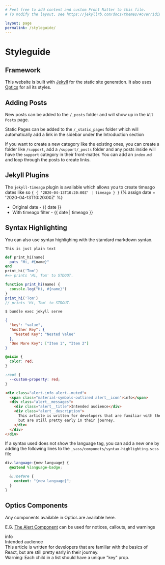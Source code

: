 ```yaml
---
# Feel free to add content and custom Front Matter to this file.
# To modify the layout, see https://jekyllrb.com/docs/themes/#overriding-theme-defaults

layout: page
permalink: /styleguide/
---
```


# Styleguide

## Framework

This website is built with [Jekyll](https://jekyllrb.com/docs/) for the static site generation.
It also uses [Optics](https://docs.optics.rolemodel.design/) for all its styles.

## Adding Posts

New posts can be added to the `/_posts` folder and will show up in the `All Posts` page.

Static Pages can be added to the `/_static_pages` folder which will automatically add a link in the sidebar under the Introduction section

If you want to create a new category like the existing ones, you can create a folder like `/support`, add a `/support/_posts` folder and any posts inside will have the `support` category in their front-matter. You can add an `index.md` and loop through the posts to create links.

## Jekyll Plugins

The `jekyll-timeago` plugin is available which allows you to create timeago dates like so `{ { '2020-04-13T10:20:00Z' | timeago } }`
{% assign date = '2020-04-13T10:20:00Z' %}
- Original date - {{ date }}
- With timeago filter - {{ date | timeago }}

## Syntax Highlighting

You can also use syntax highlighing with the standard markdown syntax.

```
This is just plain text
```

```ruby
def print_hi(name)
  puts "Hi, #{name}"
end
print_hi('Tom')
#=> prints 'Hi, Tom' to STDOUT.
```

```js
function print_hi(name) {
  console.log("Hi, #{name}")
}
print_hi('Tom')
// prints 'Hi, Tom' to STDOUT.
```

```bash
$ bundle exec jekyll serve
```

```json
{
  "key": "value",
  "Another Key": {
    "Nested Key": "Nested Value"
  },
  "One More Key": ["Item 1", "Item 2"]
}
```

```scss
@mixin {
  color: red;
}
```

```css
:root {
  --custom-property: red;
}
```

```html
<div class="alert-info alert--muted">
  <span class="material-symbols-outlined alert__icon">info</span>
  <div class="alert__messages">
    <div class="alert__title">Intended audience</div>
    <div class="alert__description">
      This article is written for developers that are familiar with the basics of React,
      but are still pretty early in their journey.
    </div>
  </div>
</div>
```

If a syntax used does not show the language tag, you can add a new one by adding the following lines to the `_sass/componets/syntax-highlighting.scss` file

```scss
div.language-{new language} {
  @extend %language-badge;

  &::before {
    content: "{new language}";
  }
}
```

## Optics Components

Any components available in Optics are available here.

E.G. [The Alert Component](https://docs.optics.rolemodel.design/?path=/docs/components-alert--info) can be used for notices, callouts, and warnings

<div class="alert-info alert--muted">
  <span class="material-symbols-outlined alert__icon">info</span>
  <div class="alert__messages">
    <div class="alert__title">Intended audience</div>
    <div class="alert__description">
      This article is written for developers that are familiar with the basics of React, but are still pretty early in their journey.
    </div>
  </div>
</div>

<div class="alert-danger alert--muted">
  <div class="alert__messages">
    <div class="alert__description text-center">
      Warning: Each child in a list should have a unique "key" prop.
    </div>
  </div>
</div>
